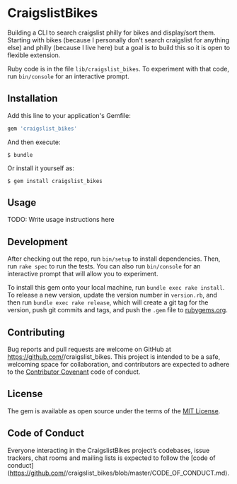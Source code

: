 # CraigslistBikes

Building a CLI to search craigslist philly for bikes and display/sort them. Starting with bikes (because I personally don't search craigslist for anything else) and philly (because I live here) but a goal is to build this so it is open to flexible extension.

Ruby code is in the file `lib/craigslist_bikes`. To experiment with that code, run `bin/console` for an interactive prompt.

## Installation

Add this line to your application's Gemfile:

```ruby
gem 'craigslist_bikes'
```

And then execute:

    $ bundle

Or install it yourself as:

    $ gem install craigslist_bikes

## Usage

TODO: Write usage instructions here

## Development

After checking out the repo, run `bin/setup` to install dependencies. Then, run `rake spec` to run the tests. You can also run `bin/console` for an interactive prompt that will allow you to experiment.

To install this gem onto your local machine, run `bundle exec rake install`. To release a new version, update the version number in `version.rb`, and then run `bundle exec rake release`, which will create a git tag for the version, push git commits and tags, and push the `.gem` file to [rubygems.org](https://rubygems.org).

## Contributing

Bug reports and pull requests are welcome on GitHub at https://github.com/<github username>/craigslist_bikes. This project is intended to be a safe, welcoming space for collaboration, and contributors are expected to adhere to the [Contributor Covenant](http://contributor-covenant.org) code of conduct.

## License

The gem is available as open source under the terms of the [MIT License](https://opensource.org/licenses/MIT).

## Code of Conduct

Everyone interacting in the CraigslistBikes project’s codebases, issue trackers, chat rooms and mailing lists is expected to follow the [code of conduct](https://github.com/<github username>/craigslist_bikes/blob/master/CODE_OF_CONDUCT.md).
